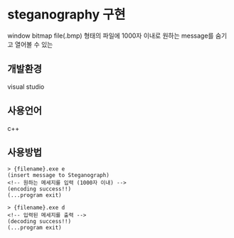 
# steganography 구현

window bitmap file(.bmp) 형태의 파일에 1000자 이내로 원하는 message를 숨기고 열어볼 수 있는 

## 개발환경  
visual studio

## 사용언어
c++

## 사용방법
```
> {filename}.exe e
(insert message to Steganograph)
<!-- 원하는 메세지를 입력 (1000자 이내) -->
(encoding success!!)
(...program exit)

> {filename}.exe d
<!-- 입력된 메세지를 출력 -->
(decoding success!!)
(...program exit)
```  
